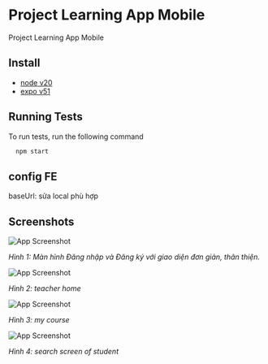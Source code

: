 
# Project Learning App Mobile

Project Learning App Mobile



## Install

 - [node v20](https://github.com/nmtien1801/reactNative_Learning_app_mobile.git)
 - [expo v51](https://github.com/nmtien1801/reactNative_Learning_app_mobile.git)






## Running Tests

To run tests, run the following command

```bash
  npm start
```



## config FE

baseUrl: sửa local phù hợp



## Screenshots

![App Screenshot](https://res.cloudinary.com/dv6qgkaj4/image/upload/v1734138120/login-register_mgxmkz.png)

*Hình 1: Màn hình Đăng nhập và Đăng ký với giao diện đơn giản, thân thiện.*

![App Screenshot](https://res.cloudinary.com/dv6qgkaj4/image/upload/v1734138227/teacher-manage_sl8scn.png)

*Hình 2: teacher home*

![App Screenshot](https://res.cloudinary.com/dv6qgkaj4/image/upload/v1734138320/my_lesson_-_course_bought_a6sh14.png)

*Hình 3: my course*


![App Screenshot](https://res.cloudinary.com/dv6qgkaj4/image/upload/v1734138740/search_screen_d58ztw.png)

*Hình 4: search screen of student*


